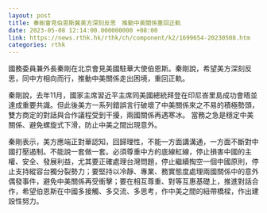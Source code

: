 ```yaml
---
layout: post
title: 秦剛會見伯恩斯冀美方深刻反思　推動中美關係重回正軌
date: 2023-05-08 12:14:00.000000000 +08:00
link: https://news.rthk.hk/rthk/ch/component/k2/1699654-20230508.htm
categories: rthk
---
```


國務委員兼外長秦剛在北京會見美國駐華大使伯恩斯。秦剛說，希望美方深刻反思，同中方相向而行，推動中美關係走出困境，重回正軌。

秦剛說，去年11月，國家主席習近平主席同美國總統拜登在印尼峇里島成功會晤並達成重要共識。但此後美方一系列錯誤言行破壞了中美關係來之不易的積極勢頭，雙方商定的對話與合作議程受到干擾，兩國關係再遇寒冰。
當務之急是穩定中美關係、避免螺旋式下滑，防止中美之間出現意外。

秦剛表示，美方應端正對華認知，回歸理性，不能一方面講溝通，一方面不斷對中國打壓遏制。不能說一套做一套。必須尊重中方的底線紅線，停止損害中國的主權、安全、發展利益，尤其要正確處理台灣問題，停止繼續掏空一個中國原則，停止支持縱容台獨分裂勢力；要堅持以冷靜、專業、務實態度處理兩國關係中的意外偶發事件，避免中美關係再受衝擊；要在相互尊重、對等互惠基礎上，推進對話合作，希望伯恩斯在中國多接觸、多交流、多思考，作中美之間的紐帶橋樑，作出建設性努力。
